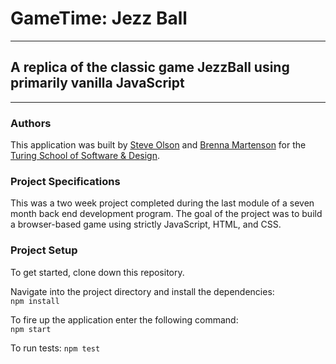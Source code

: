 # GameTime: Jezz Ball
_______
## A replica of the classic game JezzBall using primarily vanilla JavaScript
______

### Authors
This application was built by [Steve Olson](https://github.com/SteveOscar) and [Brenna Martenson](https://github.com/martensonbj) for the [Turing School of Software & Design](https://www.turing.io).

### Project Specifications
This was a two week project completed during the last module of a seven month back end development program. The goal of the project was to build a browser-based game using strictly JavaScript, HTML, and CSS.

### Project Setup
To get started, clone down this repository.  

Navigate into the project directory and install the dependencies:  
`npm install`  

To fire up the application enter the following command:  
`npm start`  

To run tests:
`npm test`  
